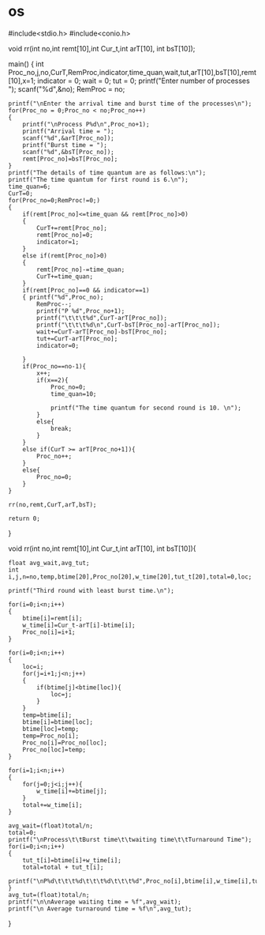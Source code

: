 # os
#include<stdio.h> 
#include<conio.h>

void rr(int no,int remt[10],int Cur_t,int arT[10], int bsT[10]);

main() 
{
	int Proc_no,j,no,CurT,RemProc,indicator,time_quan,wait,tut,arT[10],bsT[10],remt[10],x=1;
	indicator = 0;
	wait = 0;
	tut = 0;
	printf("Enter number of processes "); 
	scanf("%d",&no);
	RemProc = no;
	
	printf("\nEnter the arrival time and burst time of the processes\n");
	for(Proc_no = 0;Proc_no < no;Proc_no++) 
	{
		printf("\nProcess P%d\n",Proc_no+1);
		printf("Arrival time = "); 
		scanf("%d",&arT[Proc_no]);
		printf("Burst time = "); 
		scanf("%d",&bsT[Proc_no]); 
		remt[Proc_no]=bsT[Proc_no]; 
	} 
	printf("The details of time quantum are as follows:\n");
	printf("The time quantum for first round is 6.\n"); 
	time_quan=6;
	CurT=0;
	for(Proc_no=0;RemProc!=0;) 
	{
		if(remt[Proc_no]<=time_quan && remt[Proc_no]>0)
		{ 
			CurT+=remt[Proc_no]; 
			remt[Proc_no]=0; 
			indicator=1; 
		} 
		else if(remt[Proc_no]>0)
		{ 
			remt[Proc_no]-=time_quan; 
			CurT+=time_quan; 
		} 
		if(remt[Proc_no]==0 && indicator==1)			
		{ printf("%d",Proc_no);
			RemProc--;				
			printf("P %d",Proc_no+1); 
			printf("\t\t\t%d",CurT-arT[Proc_no]);
			printf("\t\t\t%d\n",CurT-bsT[Proc_no]-arT[Proc_no]);
			wait+=CurT-arT[Proc_no]-bsT[Proc_no]; 
			tut+=CurT-arT[Proc_no]; 
			indicator=0; 
                       
		} 
		if(Proc_no==no-1){
			x++;
			if(x==2){
				Proc_no=0;
				time_quan=10;
				
				printf("The time quantum for second round is 10. \n");
			}
			else{
				break;
			}
		}
		else if(CurT >= arT[Proc_no+1]){
			Proc_no++;
		}
		else{
			Proc_no=0;
		}
	}
	
	rr(no,remt,CurT,arT,bsT);
	
	return 0;
}


void rr(int no,int remt[10],int Cur_t,int arT[10], int bsT[10]){
	
	float avg_wait,avg_tut;
    int i,j,n=no,temp,btime[20],Proc_no[20],w_time[20],tut_t[20],total=0,loc;
    
    printf("Third round with least burst time.\n");
    
    for(i=0;i<n;i++)
    {
        btime[i]=remt[i];
        w_time[i]=Cur_t-arT[i]-btime[i];
		Proc_no[i]=i+1;
    }
	
    for(i=0;i<n;i++)
    {
        loc=i;
        for(j=i+1;j<n;j++)
        {
            if(btime[j]<btime[loc]){
            	loc=j;
            }
        }
        temp=btime[i];
        btime[i]=btime[loc];
        btime[loc]=temp;
        temp=Proc_no[i];
        Proc_no[i]=Proc_no[loc];
        Proc_no[loc]=temp;
    }
	
    for(i=1;i<n;i++)
    {
        for(j=0;j<i;j++){
        	w_time[i]+=btime[j];
        }
        total+=w_time[i];
    }
 
    avg_wait=(float)total/n;
    total=0;
    printf("\nProcess\t\tBurst time\t\twaiting time\t\tTurnaround Time");
    for(i=0;i<n;i++)
    {
        tut_t[i]=btime[i]+w_time[i];
        total=total + tut_t[i];
        printf("\nP%d\t\t\t%d\t\t\t%d\t\t\t%d",Proc_no[i],btime[i],w_time[i],tut_t[i]);
    }
    avg_tut=(float)total/n;
    printf("\n\nAverage waiting time = %f",avg_wait);
    printf("\n Average turnaround time = %f\n",avg_tut);
	
}
